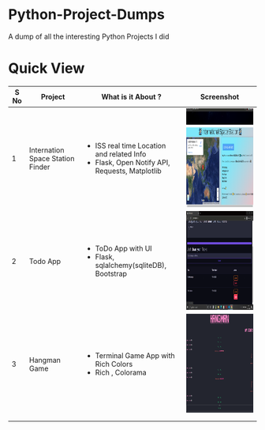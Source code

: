 # Python-Project-Dumps
A dump of all the interesting Python Projects I did


# Quick View

| S No  |  Project | What is it About ?  |  Screenshot |
|---|---|---|---|
| 1  | Internation Space Station Finder  | <ul><li>ISS real time Location and related Info</li><li>Flask, Open Notify API, Requests, Matplotlib</li></ul> | <a href="url"><img src=1-Find_International_Space_Station/screenshots/iss_1.png height="200" width="400" ></a>   |
| 2  |  Todo App | <ul><li>ToDo App with UI </li><li>Flask, sqlalchemy(sqliteDB), Bootstrap</li></ul>   |  <a href="url"><img src=2-ToDo_WebApp/screenshots/todo_2.png height="200" width="400" ></a> |
| 3  | Hangman Game  | <ul><li>Terminal Game App with Rich Colors </li><li>Rich , Colorama</li></ul>  |  <a href="url"><img src=3-Python_Hangman_Terminal_Game/screenshots/hangman_game.png height="200" width="400" ></a> |
|   |   |   |   |
|   |   |   |   |







